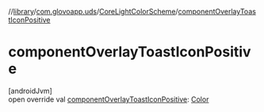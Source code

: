 //[library](../../../index.md)/[com.glovoapp.uds](../index.md)/[CoreLightColorScheme](index.md)/[componentOverlayToastIconPositive](component-overlay-toast-icon-positive.md)

# componentOverlayToastIconPositive

[androidJvm]\
open override val [componentOverlayToastIconPositive](component-overlay-toast-icon-positive.md): [Color](https://developer.android.com/reference/kotlin/androidx/compose/ui/graphics/Color.html)
